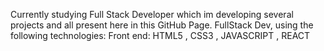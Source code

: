 Currently studying Full Stack Developer which im developing several projects and all present here in this GitHub Page.
FullStack Dev, using the following technologies:
Front end:
 HTML5 , CSS3 , JAVASCRIPT , REACT

